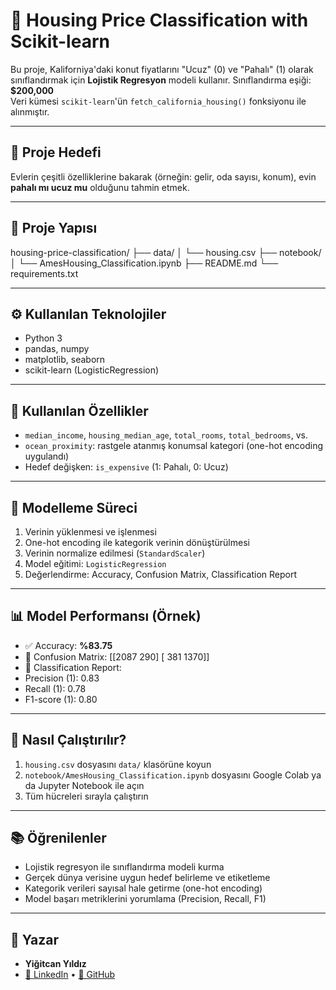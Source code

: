 # 🏡 Housing Price Classification with Scikit-learn

Bu proje, Kaliforniya'daki konut fiyatlarını "Ucuz" (0) ve "Pahalı" (1) olarak sınıflandırmak için **Lojistik Regresyon** modeli kullanır. Sınıflandırma eşiği: **$200,000**  
Veri kümesi `scikit-learn`'ün `fetch_california_housing()` fonksiyonu ile alınmıştır.

---

## 📌 Proje Hedefi

Evlerin çeşitli özelliklerine bakarak (örneğin: gelir, oda sayısı, konum), evin **pahalı mı ucuz mu** olduğunu tahmin etmek.

---

## 📁 Proje Yapısı

housing-price-classification/
├── data/
│ └── housing.csv
├── notebook/
│ └── AmesHousing_Classification.ipynb
├── README.md
└── requirements.txt

---

## ⚙️ Kullanılan Teknolojiler

- Python 3
- pandas, numpy
- matplotlib, seaborn
- scikit-learn (LogisticRegression)

---

## 🧪 Kullanılan Özellikler

- `median_income`, `housing_median_age`, `total_rooms`, `total_bedrooms`, vs.
- `ocean_proximity`: rastgele atanmış konumsal kategori (one-hot encoding uygulandı)
- Hedef değişken: `is_expensive` (1: Pahalı, 0: Ucuz)

---

## 🧠 Modelleme Süreci

1. Verinin yüklenmesi ve işlenmesi
2. One-hot encoding ile kategorik verinin dönüştürülmesi
3. Verinin normalize edilmesi (`StandardScaler`)
4. Model eğitimi: `LogisticRegression`
5. Değerlendirme: Accuracy, Confusion Matrix, Classification Report

---

## 📊 Model Performansı (Örnek)

- ✅ Accuracy: **%83.75**
- 🧾 Confusion Matrix:
[[2087 290]
[ 381 1370]]
- 🧠 Classification Report:
- Precision (1): 0.83
- Recall (1): 0.78
- F1-score (1): 0.80

---

## 🚀 Nasıl Çalıştırılır?

1. `housing.csv` dosyasını `data/` klasörüne koyun  
2. `notebook/AmesHousing_Classification.ipynb` dosyasını Google Colab ya da Jupyter Notebook ile açın  
3. Tüm hücreleri sırayla çalıştırın

---

## 📚 Öğrenilenler

- Lojistik regresyon ile sınıflandırma modeli kurma
- Gerçek dünya verisine uygun hedef belirleme ve etiketleme
- Kategorik verileri sayısal hale getirme (one-hot encoding)
- Model başarı metriklerini yorumlama (Precision, Recall, F1)

---

## 👤 Yazar

- **Yiğitcan Yıldız**  
- [🔗 LinkedIn](https://www.linkedin.com/in/yibotr/) • [🐙 GitHub](https://github.com/yiboTR)
